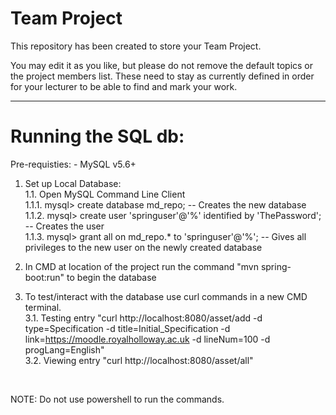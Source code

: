 # Team Project

This repository has been created to store your Team Project.

You may edit it as you like, but please do not remove the default topics or the project members list. These need to stay as currently defined in order for your lecturer to be able to find and mark your work.

---

# Running the SQL db:
Pre-requisties:
    - MySQL v5.6+

1. Set up Local Database: <br>
 1.1. Open MySQL Command Line Client<br>
 1.1.1. mysql> create database md_repo; -- Creates the new database<br>
 1.1.2. mysql> create user 'springuser'@'%' identified by 'ThePassword'; -- Creates the user<br>
 1.1.3. mysql> grant all on md_repo.* to 'springuser'@'%'; -- Gives all privileges to the new user on the newly created database<br>

2. In CMD at location of the project run the command "mvn spring-boot:run" to begin the database

3. To test/interact with the database use curl commands in a new CMD terminal.<br>
 3.1. Testing entry "curl http://localhost:8080/asset/add -d type=Specification -d title=Initial_Specification -d link=https://moodle.royalholloway.ac.uk -d lineNum=100 -d progLang=English"<br>
 3.2. Viewing entry "curl http://localhost:8080/asset/all"
 <br>
 
 NOTE: Do not use powershell to run the commands.
